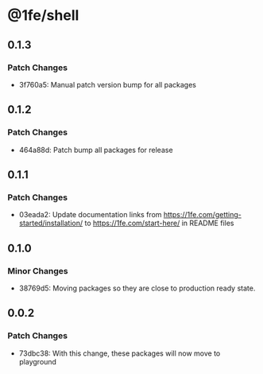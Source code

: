 # @1fe/shell

## 0.1.3

### Patch Changes

- 3f760a5: Manual patch version bump for all packages

## 0.1.2

### Patch Changes

- 464a88d: Patch bump all packages for release

## 0.1.1

### Patch Changes

- 03eada2: Update documentation links from https://1fe.com/getting-started/installation/ to https://1fe.com/start-here/ in README files

## 0.1.0

### Minor Changes

- 38769d5: Moving packages so they are close to production ready state.

## 0.0.2

### Patch Changes

- 73dbc38: With this change, these packages will now move to playground
